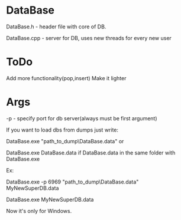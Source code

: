 # DataBase
DataBase.h - header file with core of DB.

DataBase.cpp - server for DB, uses new threads for every new user
# ToDo

Add more functionality(pop,insert)
Make it lighter

# Args
  -p <port> - specify port for db server(always must be first argument)
  
  If you want to load dbs from dumps just write:
  
  DataBase.exe "path_to_dump\DataBase.data" or
  
  DataBase.exe DataBase.data if DataBase.data in the same folder with DataBase.exe
  
  Ex:
  
  DataBase.exe -p 6969 "path_to_dump\DataBase.data" MyNewSuperDB.data
  
  DataBase.exe MyNewSuperDB.data
  
Now it's only for Windows.
